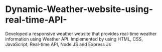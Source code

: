 # Dynamic-Weather-website-using-real-time-API-

Developed a responsive weather website that provides real-time weather information using  Weather API. Implemented by using HTML, CSS, JavaScript, Real-time API, Node JS and Express Js
